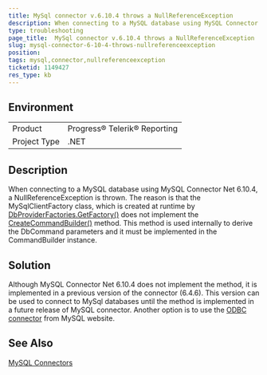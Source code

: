 ```yaml
---
title: MySql connector v.6.10.4 throws a NullReferenceException
description: When connecting to a MySQL database using MySQL Connector Net 6.10.4, a NullReferenceException is thrown
type: troubleshooting
page_title:  MySql connector v.6.10.4 throws a NullReferenceException
slug: mysql-connector-6-10-4-throws-nullreferenceexception
position: 
tags: mysql,connector,nullreferenceexception
ticketid: 1149427
res_type: kb
---
```


## Environment
<table>
	<tr>
		<td>Product</td>
		<td>Progress® Telerik® Reporting </td>
	</tr>
	<tr>
		<td>Project Type</td>
		<td>.NET</td>
	</tr>
</table>


## Description
When connecting to a MySQL database using MySQL Connector Net 6.10.4, a NullReferenceException is thrown. The reason is that the MySqlClientFactory class, which is created at runtime by [DbProviderFactories.GetFactory()](https://msdn.microsoft.com/en-us/library/h508h681(v=vs.110).aspx) does not implement the [CreateCommandBuilder()](https://msdn.microsoft.com/en-us/library/system.data.common.dbproviderfactory.createcommandbuilder(v=vs.110).aspx) method.
This method is used internally to derive the DbCommand parameters and it must be implemented in the CommandBuilder instance.

## Solution
Although MySQL Connector Net 6.10.4 does not implement the method, it is implemented in a previous version of the connector (6.4.6). This version can be used to connect to MySql databases until the method is implemented in a future release of MySQL connector.
Another option is to use the [ODBC connector](https://dev.mysql.com/downloads/connector/odbc/) from MySQL website.

## See Also

[MySQL Connectors](https://dev.mysql.com/downloads/connector/)
